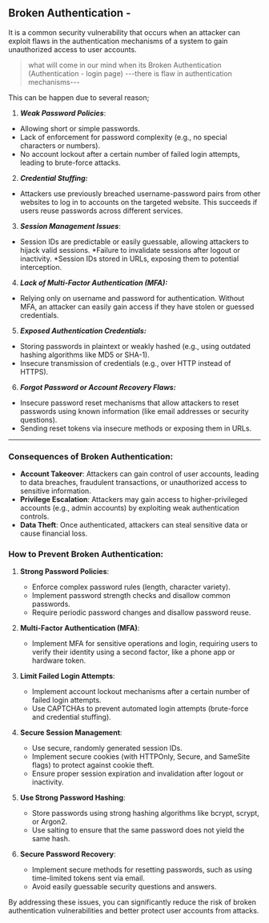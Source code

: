 ## Broken Authentication -
It is a common security vulnerability that occurs when an attacker can exploit flaws in the authentication mechanisms of a system to gain unauthorized access to user accounts.
> what will come in our mind when its Broken Authentication (Authentication - login page) ---there is flaw in authentication mechanisms---

This can be happen due to several reason;
1) ***Weak Password Policies***:
* Allowing short or simple passwords.
* Lack of enforcement for password complexity (e.g., no special characters or numbers).
* No account lockout after a certain number of failed login attempts, leading to brute-force attacks.

2) ***Credential Stuffing:***
* Attackers use previously breached username-password pairs from other websites to log in to accounts on the targeted website. This succeeds if users reuse passwords across different services.

3) ***Session Management Issues***:
* Session IDs are predictable or easily guessable, allowing attackers to hijack valid sessions.
*Failure to invalidate sessions after logout or inactivity.
*Session IDs stored in URLs, exposing them to potential interception.

4) ***Lack of Multi-Factor Authentication (MFA):***
* Relying only on username and password for authentication. Without MFA, an attacker can easily gain access if they have stolen or guessed credentials.

5) ***Exposed Authentication Credentials:***

* Storing passwords in plaintext or weakly hashed (e.g., using outdated hashing algorithms like MD5 or SHA-1).
* Insecure transmission of credentials (e.g., over HTTP instead of HTTPS).
  
6) ***Forgot Password or Account Recovery Flaws:***

* Insecure password reset mechanisms that allow attackers to reset passwords using known information (like email addresses or security questions).
* Sending reset tokens via insecure methods or exposing them in URLs.
---------------------------
### Consequences of Broken Authentication:
- **Account Takeover**: Attackers can gain control of user accounts, leading to data breaches, fraudulent transactions, or unauthorized access to sensitive information.
- **Privilege Escalation**: Attackers may gain access to higher-privileged accounts (e.g., admin accounts) by exploiting weak authentication controls.
- **Data Theft**: Once authenticated, attackers can steal sensitive data or cause financial loss.

### How to Prevent Broken Authentication:
1. **Strong Password Policies**:
   - Enforce complex password rules (length, character variety).
   - Implement password strength checks and disallow common passwords.
   - Require periodic password changes and disallow password reuse.

2. **Multi-Factor Authentication (MFA)**:
   - Implement MFA for sensitive operations and login, requiring users to verify their identity using a second factor, like a phone app or hardware token.

3. **Limit Failed Login Attempts**:
   - Implement account lockout mechanisms after a certain number of failed login attempts.
   - Use CAPTCHAs to prevent automated login attempts (brute-force and credential stuffing).

4. **Secure Session Management**:
   - Use secure, randomly generated session IDs.
   - Implement secure cookies (with HTTPOnly, Secure, and SameSite flags) to protect against cookie theft.
   - Ensure proper session expiration and invalidation after logout or inactivity.

5. **Use Strong Password Hashing**:
   - Store passwords using strong hashing algorithms like bcrypt, scrypt, or Argon2.
   - Use salting to ensure that the same password does not yield the same hash.

6. **Secure Password Recovery**:
   - Implement secure methods for resetting passwords, such as using time-limited tokens sent via email.
   - Avoid easily guessable security questions and answers.

By addressing these issues, you can significantly reduce the risk of broken authentication vulnerabilities and better protect user accounts from attacks.














